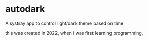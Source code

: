 # autodark
A systray app to control light/dark theme based on time

this was created in 2022, when i was first learning programming,
